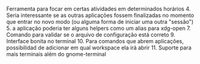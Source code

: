 Ferramenta para focar em certas atividades em determinados horários
4. Seria interessante se as outras aplicações fossem finalizadas no momento que entrar no novo modo (ou alguma forma de iniciar uma outra "sessão")
5. a aplicação poderia ter alguns helpers como um alias para xdg-open
7. Comando para validar se o arquivo de configuração está correto
9. Interface bonita no terminal
10. Para comandos que abrem aplicações, possibilidad de adicionar em qual workspace ela irá abrir
11. Suporte para mais terminais além do gnome-terminal
